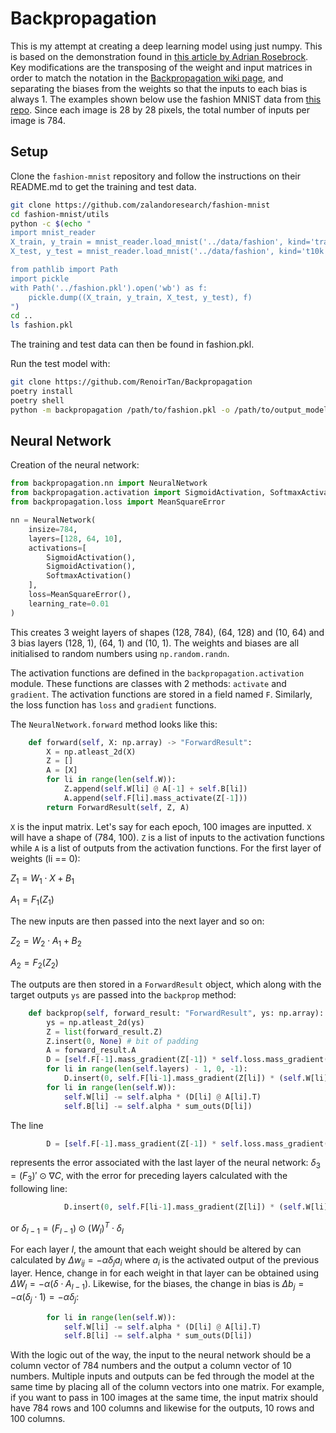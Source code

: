 # Backpropagation

This is my attempt at creating a deep learning model using just numpy. This is based on the demonstration found in [this article by Adrian Rosebrock](https://pyimagesearch.com/2021/05/06/backpropagation-from-scratch-with-python/). Key modifications are the transposing of the weight and input matrices in order to match the notation in the [Backpropagation wiki page](https://en.wikipedia.org/wiki/Backpropagation), and separating the biases from the weights so that the inputs to each bias is always 1. The examples shown below use the fashion MNIST data from [this repo](https://github.com/zalandoresearch/fashion-mnist). Since each image is 28 by 28 pixels, the total number of inputs per image is 784.

## Setup

Clone the `fashion-mnist` repository and follow the instructions on their README.md to get the training and test data.

```bash
git clone https://github.com/zalandoresearch/fashion-mnist
cd fashion-mnist/utils
python -c $(echo "
import mnist_reader
X_train, y_train = mnist_reader.load_mnist('../data/fashion', kind='train')
X_test, y_test = mnist_reader.load_mnist('../data/fashion', kind='t10k')

from pathlib import Path
import pickle
with Path('../fashion.pkl').open('wb') as f:
    pickle.dump((X_train, y_train, X_test, y_test), f)
")
cd ..
ls fashion.pkl
```

The training and test data can then be found in fashion.pkl.

Run the test model with:

```bash
git clone https://github.com/RenoirTan/Backpropagation
poetry install
poetry shell
python -m backpropagation /path/to/fashion.pkl -o /path/to/output_model.pkl -T 10 -t 10000 -e 10000 -a 0.01
```

## Neural Network

Creation of the neural network:

```python
from backpropagation.nn import NeuralNetwork
from backpropagation.activation import SigmoidActivation, SoftmaxActivation
from backpropagation.loss import MeanSquareError

nn = NeuralNetwork(
    insize=784,
    layers=[128, 64, 10],
    activations=[
        SigmoidActivation(),
        SigmoidActivation(),
        SoftmaxActivation()
    ],
    loss=MeanSquareError(),
    learning_rate=0.01
)
```

This creates 3 weight layers of shapes (128, 784), (64, 128) and (10, 64) and 3 bias layers (128, 1), (64, 1) and (10, 1). The weights and biases are all initialised to random numbers using `np.random.randn`.

The activation functions are defined in the `backpropagation.activation` module. These functions are classes with 2 methods: `activate` and `gradient`. The activation functions are stored in a field named `F`. Similarly, the loss function has `loss` and `gradient` functions.

The `NeuralNetwork.forward` method looks like this:

```python
    def forward(self, X: np.array) -> "ForwardResult":
        X = np.atleast_2d(X)
        Z = []
        A = [X]
        for li in range(len(self.W)):
            Z.append(self.W[li] @ A[-1] + self.B[li])
            A.append(self.F[li].mass_activate(Z[-1]))
        return ForwardResult(self, Z, A)
```

`X` is the input matrix. Let's say for each epoch, 100 images are inputted. `X` will have a shape of (784, 100). `Z` is a list of inputs to the activation functions while `A` is a list of outputs from the activation functions. For the first layer of weights (li == 0):

$Z_1 = W_1 \cdot X + B_1$

$A_1 = F_1(Z_1)$

The new inputs are then passed into the next layer and so on:

$Z_2 = W_2 \cdot A_1 + B_2$

$A_2 = F_2(Z_2)$

The outputs are then stored in a `ForwardResult` object, which along with the target outputs `ys` are passed into the `backprop` method:

```python
    def backprop(self, forward_result: "ForwardResult", ys: np.array):
        ys = np.atleast_2d(ys)
        Z = list(forward_result.Z)
        Z.insert(0, None) # bit of padding
        A = forward_result.A
        D = [self.F[-1].mass_gradient(Z[-1]) * self.loss.mass_gradient(A[-1], ys)]
        for li in range(len(self.layers) - 1, 0, -1):
            D.insert(0, self.F[li-1].mass_gradient(Z[li]) * (self.W[li].T @ D[0]))
        for li in range(len(self.W)):
            self.W[li] -= self.alpha * (D[li] @ A[li].T)
            self.B[li] -= self.alpha * sum_outs(D[li])
```

The line

```python
        D = [self.F[-1].mass_gradient(Z[-1]) * self.loss.mass_gradient(A[-1], ys)]
```

represents the error associated with the last layer of the neural network: $\delta_3 = (F_3)' \odot \nabla C$,
with the error for preceding layers calculated with the following line:

```python
            D.insert(0, self.F[li-1].mass_gradient(Z[li]) * (self.W[li].T @ D[0]))
```

or $\delta_{l-1} = (F_{l-1}) \odot (W_l)^T \cdot \delta_l$

For each layer $l$, the amount that each weight should be altered by can calculated by $\Delta w_{ij} = -\alpha \delta_j a_i$ where $a_i$ is the activated output of the previous layer. Hence, change in for each weight in that layer can be obtained using $\Delta W_l = -\alpha (\delta \cdot A_{l-1})$. Likewise, for the biases, the change in bias is $\Delta b_j = -\alpha (\delta_j \cdot 1) = -\alpha \delta_j$:

```python
        for li in range(len(self.W)):
            self.W[li] -= self.alpha * (D[li] @ A[li].T)
            self.B[li] -= self.alpha * sum_outs(D[li])
```

With the logic out of the way, the input to the neural network should be a column vector of 784 numbers and the output a column vector of 10 numbers. Multiple inputs and outputs can be fed through the model at the same time by placing all of the column vectors into one matrix. For example, if you want to pass in 100 images at the same time, the input matrix should have 784 rows and 100 columns and likewise for the outputs, 10 rows and 100 columns.